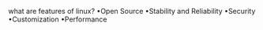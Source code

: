 what are features of linux?
•Open Source
•Stability and Reliability
•Security
•Customization
•Performance